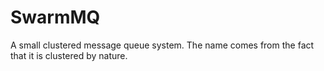 # SwarmMQ
A small clustered message queue system. The name comes from the fact that it is
clustered by nature.
